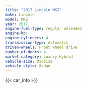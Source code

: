 ```yaml
---
title: "2017 Lincoln MKZ"
make: Lincoln
model: MKZ
year: 2017
engine-fuel-type: regular unleaded
engine-hp: 
engine-cylinders: 4
transmission-type: Automatic
driven-wheels: Front wheel drive
number-of-doors: 4
market-category: Luxury,Hybrid
vehicle-size: Midsize
vehicle-style: Sedan
---
```


{{< car_info >}}

